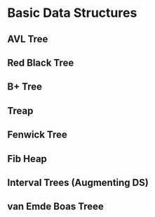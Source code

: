 # Basic Data Structures

## AVL Tree

## Red Black Tree

## B+ Tree

## Treap

## Fenwick Tree

## Fib Heap

## Interval Trees (Augmenting DS)

## van Emde Boas Treee
